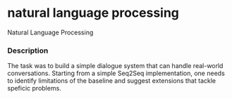# natural language processing
Natural Language Processing
### Description
The task was to build a simple dialogue system that can handle real-world conversations. Starting from a simple Seq2Seq
implementation, one needs to identify limitations of the baseline and suggest extensions that tackle speficic problems.
